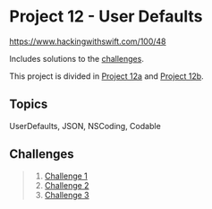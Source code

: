 # Project 12 - User Defaults

https://www.hackingwithswift.com/100/48

Includes solutions to the [challenges](https://www.hackingwithswift.com/read/12/5/wrap-up).

This project is divided in [Project 12a](https://github.com/juliobraganca/100-days-of-swift/tree/main/Projects/15-Project12/Project12a) and [Project 12b](https://github.com/juliobraganca/100-days-of-swift/tree/main/Projects/15-Project12/Project12b).

## Topics

UserDefaults, JSON, NSCoding, Codable

## Challenges

>1. [Challenge 1](https://github.com/juliobraganca/100-days-of-swift/tree/main/Projects/15-Project12/Challenge1/Project01-UserDefaults)
>2. [Challenge 2](https://github.com/juliobraganca/100-days-of-swift/tree/main/Projects/15-Project12/Challenge2/Project02-UserDefaults)
>3. [Challenge 3](https://github.com/juliobraganca/100-days-of-swift/tree/main/Projects/15-Project12/Challenge3/Project05-UserDefaults)
